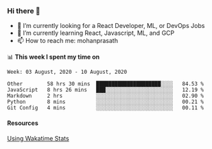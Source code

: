 ### Hi there 👋

- 🔭 I’m currently looking for a React Developer, ML, or DevOps Jobs
- 🌱 I’m currently learning React, Javascript, ML, and GCP
- 📫 How to reach me: mohanprasath

📊 **This week I spent my time on**
<!--START_SECTION:waka-->
```text
Week: 03 August, 2020 - 10 August, 2020

Other        58 hrs 30 mins  █████████████████████░░░░   84.53 % 
JavaScript   8 hrs 26 mins   ███░░░░░░░░░░░░░░░░░░░░░░   12.19 % 
Markdown     2 hrs           ░░░░░░░░░░░░░░░░░░░░░░░░░   02.90 % 
Python       8 mins          ░░░░░░░░░░░░░░░░░░░░░░░░░   00.21 % 
Git Config   4 mins          ░░░░░░░░░░░░░░░░░░░░░░░░░   00.11 %
```
<!--END_SECTION:waka-->

#### Resources
[Using Wakatime Stats](https://github.com/marketplace/actions/waka-readme)
